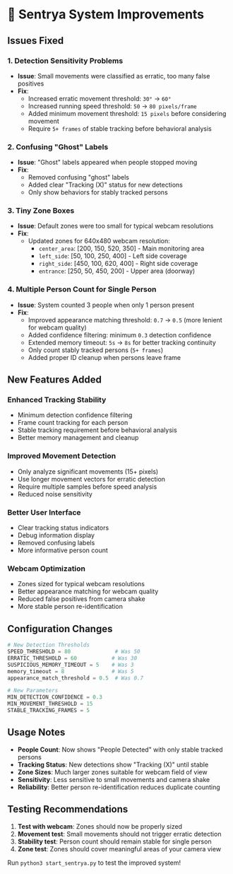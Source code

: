 # 🔧 Sentrya System Improvements

## Issues Fixed

### 1. **Detection Sensitivity Problems**
- **Issue**: Small movements were classified as erratic, too many false positives
- **Fix**: 
  - Increased erratic movement threshold: `30°` → `60°`
  - Increased running speed threshold: `50` → `80 pixels/frame`
  - Added minimum movement threshold: `15 pixels` before considering movement
  - Require `5+ frames` of stable tracking before behavioral analysis

### 2. **Confusing "Ghost" Labels**
- **Issue**: "Ghost" labels appeared when people stopped moving
- **Fix**: 
  - Removed confusing "ghost" labels
  - Added clear "Tracking (X)" status for new detections
  - Only show behaviors for stably tracked persons

### 3. **Tiny Zone Boxes**
- **Issue**: Default zones were too small for typical webcam resolutions
- **Fix**: 
  - Updated zones for 640x480 webcam resolution:
    - `center_area`: [200, 150, 520, 350] - Main monitoring area
    - `left_side`: [50, 100, 250, 400] - Left side coverage
    - `right_side`: [450, 100, 620, 400] - Right side coverage  
    - `entrance`: [250, 50, 450, 200] - Upper area (doorway)

### 4. **Multiple Person Count for Single Person**
- **Issue**: System counted 3 people when only 1 person present
- **Fix**:
  - Improved appearance matching threshold: `0.7` → `0.5` (more lenient for webcam quality)
  - Added confidence filtering: minimum `0.3` detection confidence
  - Extended memory timeout: `5s` → `8s` for better tracking continuity
  - Only count stably tracked persons (`5+ frames`)
  - Added proper ID cleanup when persons leave frame

## New Features Added

### **Enhanced Tracking Stability**
- Minimum detection confidence filtering
- Frame count tracking for each person
- Stable tracking requirement before behavioral analysis
- Better memory management and cleanup

### **Improved Movement Detection**
- Only analyze significant movements (15+ pixels)
- Use longer movement vectors for erratic detection
- Require multiple samples before speed analysis
- Reduced noise sensitivity

### **Better User Interface**
- Clear tracking status indicators
- Debug information display
- Removed confusing labels
- More informative person count

### **Webcam Optimization**
- Zones sized for typical webcam resolutions
- Better appearance matching for webcam quality
- Reduced false positives from camera shake
- More stable person re-identification

## Configuration Changes

```python
# New Detection Thresholds
SPEED_THRESHOLD = 80              # Was 50
ERRATIC_THRESHOLD = 60           # Was 30  
SUSPICIOUS_MEMORY_TIMEOUT = 5    # Was 3
memory_timeout = 8               # Was 5
appearance_match_threshold = 0.5  # Was 0.7

# New Parameters
MIN_DETECTION_CONFIDENCE = 0.3
MIN_MOVEMENT_THRESHOLD = 15
STABLE_TRACKING_FRAMES = 5
```

## Usage Notes

- **People Count**: Now shows "People Detected" with only stable tracked persons
- **Tracking Status**: New detections show "Tracking (X)" until stable
- **Zone Sizes**: Much larger zones suitable for webcam field of view
- **Sensitivity**: Less sensitive to small movements and camera shake
- **Reliability**: Better person re-identification reduces duplicate counting

## Testing Recommendations

1. **Test with webcam**: Zones should now be properly sized
2. **Movement test**: Small movements should not trigger erratic detection
3. **Stability test**: Person count should remain stable for single person
4. **Zone test**: Zones should cover meaningful areas of your camera view

Run `python3 start_sentrya.py` to test the improved system! 